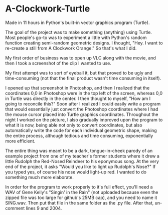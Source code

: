 # A-Clockwork-Turtle
Made in 11 hours in Python's built-in vector graphics program (Turtle). 

The goal of the project was to make something (anything) using Turtle. Most people's go-to was to experiment a little with Python's random function creating semi-random geometric designs. I thought, "Hey. I want to re-create a still from A Clockwork Orange." So that's what I did. 

My first order of business was to open up VLC along with the movie, and then I took a screenshot of the clip I wanted to use. 

My first attempt was to sort of eyeball it, but that proved to be ugly and time-consuming (not that the final product wasn't time consuming in itself).

I opened up that screenshot in Photoshop, and then I realized that the coordinates 0,0 in Photoshop were in the top left of the screen, whereas 0,0 in Turtle was directly in the center. I then thought to myself, "How am I going to reconcile this?" Soon after I realized I could easily write a program that would essentially just convert the Photoshop coordinates where I had the mouse cursor placed into Turtle graphics coordinates. Throughout the night I worked on the picture, I also gradually improved upon the program to what it is now, being able not only to convert coordinates, but also automatically write the code for each individual geometric shape, making the entire process, although tedious and time consuming, exponentially more efficient. 

The entire thing was meant to be a dark, tongue-in-cheek parody of an example project from one of my teacher's former students where it drew a little Rudolph the Red-Nosed Reindeer to his eponymous song. At the very end of the project, it asks "Would you like to light up Rudolph's Nose?" If you typed yes, of course his nose would light-up red. I wanted to do something much more elaborate.

In order for the program to work properly to it's full effect, you'll need a WAV of Gene Kelly's "Singin' in the Rain" (not uploaded because even the zipped file was too large for github's 25MB cap), and you need to name it SING.wav. Then put that file in the same folder as the .py file. After that, un-comment lines 9 and 2004.
